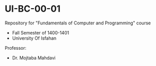 # UI-BC-00-01
Repository for "Fundamentals of Computer and Programming" course
 - Fall Semester of 1400-1401
 - University Of Isfahan

Professor:
 - Dr. Mojtaba Mahdavi

